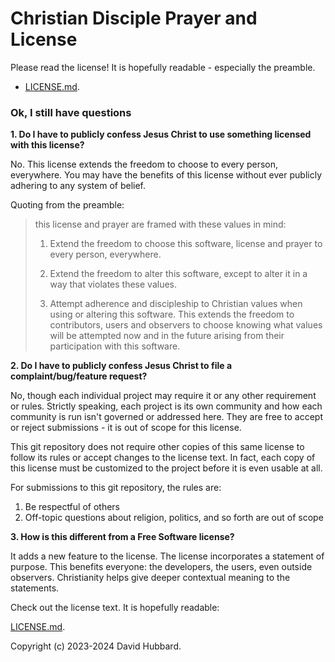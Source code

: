 # Christian Disciple Prayer and License

Please read the license! It is hopefully readable - especially the preamble.

* [LICENSE.md](LICENSE.md).

### Ok, I still have questions

**1. Do I have to publicly confess Jesus Christ to use something licensed with this license?**

No. This license extends the freedom to choose to every person, everywhere.
You may have the benefits of this license without ever publicly adhering to
any system of belief.

Quoting from the preamble:

> this license and prayer are framed with these values in mind:
>
> 1. Extend the freedom to choose this software, license and prayer to every
>    person, everywhere.
>
> 2. Extend the freedom to alter this software, except to alter it in a way that
>    violates these values.
>
> 3. Attempt adherence and discipleship to Christian values when using or
>    altering this software. This extends the freedom to contributors, users and
>    observers to choose knowing what values will be attempted now and in the
>    future arising from their participation with this software.

**2. Do I have to publicly confess Jesus Christ to file a complaint/bug/feature request?**

No, though each individual project may require it or any other requirement or rules.
Strictly speaking, each project is its own community and how each community is run isn't
governed or addressed here. They are free to accept or reject submissions - it
is out of scope for this license.

This git repository does not require other copies of this same license to follow its
rules or accept changes to the license text. In fact, each copy of this license must
be customized to the project before it is even usable at all.

For submissions to this git repository, the rules are:

1. Be respectful of others
2. Off-topic questions about religion, politics, and so forth are out of scope

**3. How is this different from a Free Software license?**

It adds a new feature to the license. The license incorporates a statement of purpose.
This benefits everyone: the developers, the users, even outside observers. Christianity
helps give deeper contextual meaning to the statements.

Check out the license text. It is hopefully readable:

[LICENSE.md](LICENSE.md).

Copyright (c) 2023-2024 David Hubbard.

